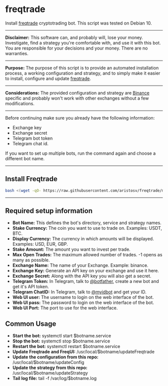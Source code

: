 # freqtrade

Install [freqtrade](https://github.com/freqtrade/freqtrade) cryptotrading bot. This script was tested on Debian 10.

---

**Disclaimer:** This software can, and probably will, lose your money. Investigate, find a strategy you're comfortable with, and use it with this bot. You are responsible for your decisions and your money. There are no warranties.

---

**Purpose:** The purpose of this script is to provide an automated installation process, a working configuration and strategy, and to simply make it easier to install, configure and update [freqtrade](https://github.com/freqtrade/freqtrade).

---

**Considerations:** The provided configuration and strategy are [Binance](https://www.binance.com/) specific and probably won't work with other exchanges without a few modifications.

---

Before continuing make sure you already have the following information:

- Exchange key
- Exchange secret
- Telegram bot token
- Telegram chat id.

If you want to set up multiple bots, run the command again and choose a different bot name.

---

## Install Freqtrade
```bash
bash <(wget -qO- https://raw.githubusercontent.com/aristosv/freqtrade/main/install)
```
---
## Required setup information
- **Bot Name:** This defines the bot's directory, service and strategy names.
- **Stake Currency:** The coin you want to use to trade on. Examples: USDT, BTC.
- **Display Currency:** The currency in which amounts will be displayed. Examples: USD, EUR, GBP.
- **Stake Amount:** The amount you want to invest per trade.
- **Max Open Trades:** The maximum allowed number of trades. -1 opens as many as possible.
- **Exchange Name:** The name of your Exchange. Example: binance.
- **Exchange Key:** Generate an API key on your exchange and use it here.
- **Exchange Secret:** Along with the API key you will also get a secret.
- **Telegram Token:** In Telegram, talk to [@botfather](https://t.me/BotFather), create a new bot and get it's API token.
- **Telegram ChatID:** In Telegram, talk to [@myidbot](https://t.me/myidbot) and get your ID.
- **Web UI user:** The username to login on the web interface of the bot.
- **Web UI pass:** The password to login on the web interface of the bot.
- **Web UI Port:** The port to use for the web interface.

## Common Usage
- **Start the bot:** systemctl start $botname.service
- **Stop the bot:** systemctl stop $botname.service
- **Restart the bot:** systemctl restart $botname.service
- **Update Freqtrade and FreqUI:** /usr/local/$botname/updateFreqtrade
- **Update the configuration from this repo:** /usr/local/$botname/updateConfig
- **Update the strategy from this repo:** /usr/local/$botname/updateStrategy
- **Tail log file:** tail -f /var/log/$botname.log
